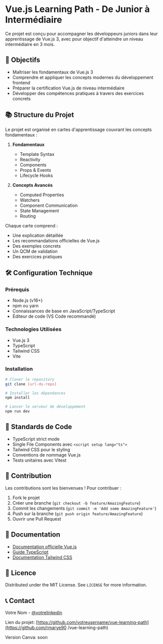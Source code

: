 # Vue.js Learning Path - De Junior à Intermédiaire

Ce projet est conçu pour accompagner les développeurs juniors dans leur apprentissage de Vue.js 3, avec pour objectif d'atteindre un niveau intermédiaire en 3 mois.

## 🎯 Objectifs

- Maîtriser les fondamentaux de Vue.js 3
- Comprendre et appliquer les concepts modernes du développement frontend
- Préparer la certification Vue.js de niveau intermédiaire
- Développer des compétences pratiques à travers des exercices concrets

## 📚 Structure du Projet

Le projet est organisé en cartes d'apprentissage couvrant les concepts fondamentaux :

1. **Fondamentaux**
   - Template Syntax
   - Reactivity
   - Components
   - Props & Events
   - Lifecycle Hooks

2. **Concepts Avancés**
   - Computed Properties
   - Watchers
   - Component Communication
   - State Management
   - Routing

Chaque carte comprend :
- Une explication détaillée
- Les recommandations officielles de Vue.js
- Des exemples concrets
- Un QCM de validation
- Des exercices pratiques

## 🛠️ Configuration Technique

### Prérequis
- Node.js (v16+)
- npm ou yarn
- Connaissances de base en JavaScript/TypeScript
- Éditeur de code (VS Code recommandé)

### Technologies Utilisées
- Vue.js 3
- TypeScript
- Tailwind CSS
- Vite

### Installation

```bash
# Cloner le repository
git clone [url-du-repo]

# Installer les dépendances
npm install

# Lancer le serveur de développement
npm run dev
```

## 📝 Standards de Code

- TypeScript strict mode
- Single File Components avec `<script setup lang="ts">`
- Tailwind CSS pour le styling
- Conventions de nommage Vue.js
- Tests unitaires avec Vitest


## 🤝 Contribution

Les contributions sont les bienvenues ! Pour contribuer :

1. Fork le projet
2. Créer une branche (`git checkout -b feature/AmazingFeature`)
3. Commit les changements (`git commit -m 'Add some AmazingFeature'`)
4. Push sur la branche (`git push origin feature/AmazingFeature`)
5. Ouvrir une Pull Request

## 📖 Documentation

- [Documentation officielle Vue.js](https://vuejs.org/)
- [Guide TypeScript](https://www.typescriptlang.org/docs/)
- [Documentation Tailwind CSS](https://tailwindcss.com/docs)

## 📜 Licence

Distributed under the MIT License. See `LICENSE` for more information.

## 📞 Contact

Votre Nom - [@votrelinkedin](https://www.linkedin.com/in/maryline-renaud/)

Lien du projet: [https://github.com/votreusername/vue-learning-path](https://github.com/rmarye90 /vue-learning-path)

Version Canva: soon
